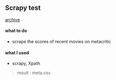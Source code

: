 ## Scrapy test
[archive](https://github.com/Moons08/personal-project-archive)
#### what to do
- scrape the scores of recent movies on metacritic

#### what I used
- scrapy, Xpath

> result : meta.csv
